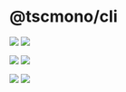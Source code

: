 # @tscmono/cli

[![](https://img.shields.io/npm/v/@tscmono/cli/latest)]() 
[![](https://img.shields.io/npm/v/@tscmono/cli/nightly)]() 

[![](https://img.shields.io/bundlephobia/min/@tscmono/cli)]()
[![](https://img.shields.io/bundlephobia/minzip/@tscmono/cli)]()

[![](https://img.shields.io/npm/l/@tscmono/cli)]() 
[![](https://img.shields.io/badge/developed%20with-Yarn%202-blue)](https://github.com/yarnpkg/berry)
